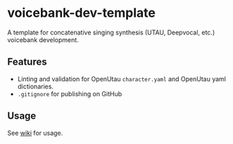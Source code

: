 # voicebank-dev-template
A template for concatenative singing synthesis (UTAU, Deepvocal, etc.) voicebank development.

## Features
- Linting and validation for OpenUtau `character.yaml` and OpenUtau yaml dictionaries.
- `.gitignore` for publishing on GitHub

## Usage
See [wiki](https://github.com/oxygen-dioxide/voicebank-dev-template/wiki) for usage.
